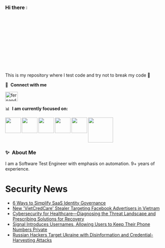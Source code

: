 ### Hi there <a href="https://www.gautamkrishnar.com/"><img src="https://media.giphy.com/media/hvRJCLFzcasrR4ia7z/giphy.gif" width="5%"></a>
This is my repository where I test code and try not to break my code :rofl:

🔗 &nbsp;**Connect with me**
<p align="left">
<a href="https://linkedin.com/in/fernandorlcruz" target="blank"><img align="center" src="https://raw.githubusercontent.com/rahuldkjain/github-profile-readme-generator/master/src/images/icons/Social/linked-in-alt.svg" alt="fernando cruz" height="30" width="40" /></a>
  
📊 &nbsp;**I am currently focused on:**

<img align="left" width='50' height='50' src="https://cdn.jsdelivr.net/gh/devicons/devicon/icons/python/python-original-wordmark.svg" />
<img align="left" width='50' height='50' src="https://cdn.jsdelivr.net/gh/devicons/devicon/icons/csharp/csharp-original.svg" />
<img align="left" width='50' height='50' src="https://cdn.jsdelivr.net/gh/devicons/devicon/icons/jenkins/jenkins-original.svg" />
<img align="left" width='50' height='50' src="https://specflow.org/wp-content/uploads/2021/05/SpecFlow-Icon.png" />
<img align="left" width='50' height='50' src="https://www.svgrepo.com/show/306098/githubactions.svg" />
<img width='80' height='80' src="https://cdn2.vectorstock.com/i/1000x1000/64/81/security-testing-concept-icon-safety-audit-key-vector-29166481.jpg" />
          
          
  
### ✨&nbsp; About Me

I am a Software Test Engineer with emphasis on automation. 9+ years of experience.

# Security News
<!-- BLOG-POST-LIST:START -->
- [6 Ways to Simplify SaaS Identity Governance](https://thehackernews.com/2024/02/6-ways-to-simplify-saas-identity.html)
- [New &#39;VietCredCare&#39; Stealer Targeting Facebook Advertisers in Vietnam](https://thehackernews.com/2024/02/new-vietcredcare-stealer-targeting.html)
- [Cybersecurity for Healthcare—Diagnosing the Threat Landscape and Prescribing Solutions for Recovery](https://thehackernews.com/2024/02/cybersecurity-for-healthcarediagnosing.html)
- [Signal Introduces Usernames, Allowing Users to Keep Their Phone Numbers Private](https://thehackernews.com/2024/02/signal-introduces-usernames-allowing.html)
- [Russian Hackers Target Ukraine with Disinformation and Credential-Harvesting Attacks](https://thehackernews.com/2024/02/russian-hackers-target-ukraine-with.html)
<!-- BLOG-POST-LIST:END -->
